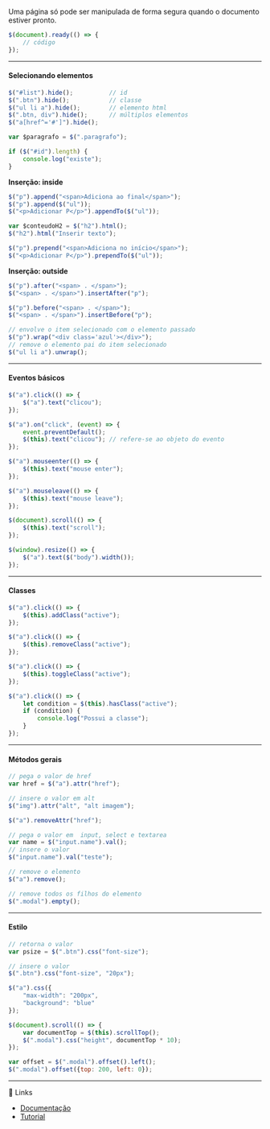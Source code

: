 Uma página só pode ser manipulada de forma segura quando o documento estiver pronto. 

```js
$(document).ready(() => {
    // código
});
```

---

#### Selecionando elementos

```js
$("#list").hide();          // id
$(".btn").hide();           // classe
$("ul li a").hide();        // elemento html
$(".btn, div").hide();      // múltiplos elementos
$("a[href^='#']").hide(); 
```

```js
var $paragrafo = $(".paragrafo");
```

```js
if ($("#id").length) {
    console.log("existe");
}
```

**Inserção: inside**

```js
$("p").append("<span>Adiciona ao final</span>");
$("p").append($("ul"));
$("<p>Adicionar P</p>").appendTo($("ul"));

var $conteudoH2 = $("h2").html();
$("h2").html("Inserir texto");

$("p").prepend("<span>Adiciona no início</span>");
$("<p>Adicionar P</p>").prependTo($("ul"));
```

**Inserção: outside**

```js
$("p").after("<span> . </span>");
$("<span> . </span>").insertAfter("p");

$("p").before("<span> . </span>");
$("<span> . </span>").insertBefore("p");

// envolve o item selecionado com o elemento passado
$("p").wrap("<div class='azul'></div>");
// remove o elemento pai do item selecionado  
$("ul li a").unwrap(); 
```

---

#### Eventos básicos

```js
$("a").click(() => {
    $("a").text("clicou");
});

$("a").on("click", (event) => {
    event.preventDefault();
    $(this).text("clicou"); // refere-se ao objeto do evento
});

$("a").mouseenter(() => {
    $(this).text("mouse enter");
});

$("a").mouseleave(() => {
    $(this).text("mouse leave");
});

$(document).scroll(() => {
    $(this).text("scroll");
});

$(window).resize(() => {
    $("a").text($("body").width());
});
```

---

#### Classes

```js
$("a").click(() => {
    $(this).addClass("active");
});

$("a").click(() => {
    $(this).removeClass("active");
});

$("a").click(() => {
    $(this).toggleClass("active");
});

$("a").click(() => {
    let condition = $(this).hasClass("active");
    if (condition) {
        console.log("Possui a classe");
    }
});
```

---

#### Métodos gerais

```js
// pega o valor de href
var href = $("a").attr("href"); 

// insere o valor em alt
$("img").attr("alt", "alt imagem"); 

$("a").removeAttr("href");

// pega o valor em  input, select e textarea
var name = $("input.name").val(); 
// insere o valor
$("input.name").val("teste"); 

// remove o elemento
$("a").remove(); 

// remove todos os filhos do elemento
$(".modal").empty(); 
```

---

#### Estilo 

```js
// retorna o valor
var psize = $(".btn").css("font-size");

// insere o valor 
$(".btn").css("font-size", "20px");

$("a").css({
    "max-width": "200px",
    "background": "blue"
});

$(document).scroll(() => {
    var documentTop = $(this).scrollTop();
    $(".modal").css("height", documentTop * 10);
});

var offset = $(".modal").offset().left();
$(".modal").offset({top: 200, left: 0});
```

---

🔗 Links
* [Documentação](https://api.jquery.com)   
* [Tutorial](https://learn.jquery.com) 
